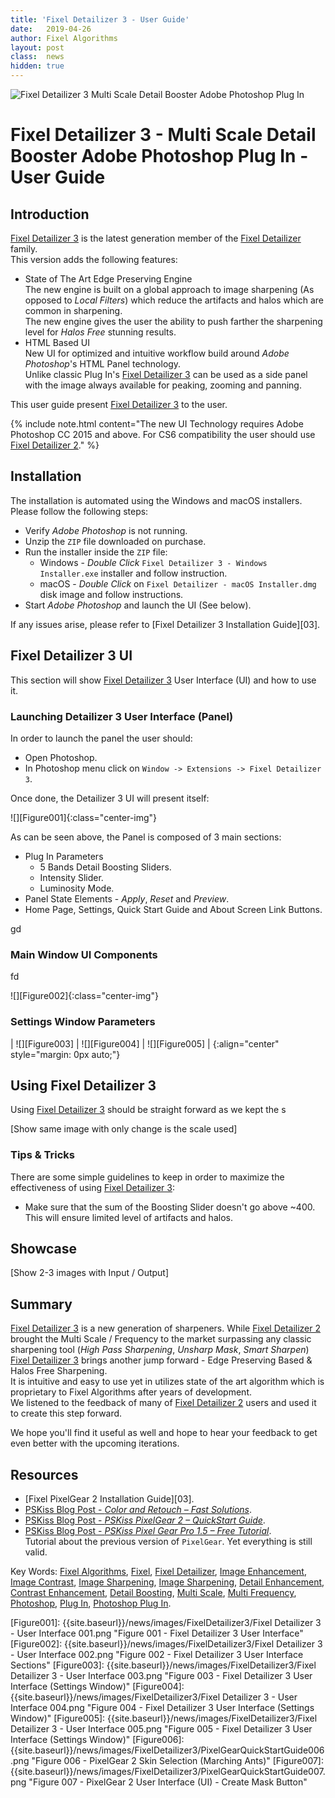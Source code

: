 ```yaml
---
title: 'Fixel Detailizer 3 - User Guide'
date: 	2019-04-26
author: Fixel Algorithms
layout: post
class:  news
hidden: true
---
```

![Fixel Detailizer 3 Multi Scale Detail Booster Adobe Photoshop Plug In][01]

# Fixel Detailizer 3 - Multi Scale Detail Booster Adobe Photoshop Plug In - User Guide

## Introduction

[Fixel Detailizer 3][98] is the latest generation member of the [Fixel Detailizer][97] family.  
This version adds the following features:

 *	State of The Art Edge Preserving Engine  
	The new engine is built on a global approach to image sharpening (As opposed to *Local Filters*) which reduce the artifacts and halos which are common in sharpening.  
	The new engine gives the user the ability to push farther the sharpening level for *Halos Free* stunning results.
 *	HTML Based UI  
	New UI for optimized and intuitive workflow build around *Adobe Photoshop*'s HTML Panel technology.  
	Unlike classic Plug In's [Fixel Detailizer 3][98] can be used as a side panel with the image always available for peaking, zooming and panning.

This user guide present [Fixel Detailizer 3][98] to the user.

{% include note.html content="The new UI Technology requires Adobe Photoshop CC 2015 and above. For CS6 compatibility the user should use [Fixel Detailizer 2][02]." %}

## Installation
The installation is automated using the Windows and macOS installers.  
Please follow the following steps:

 *	Verify *Adobe Photoshop* is not running.
 *	Unzip the `ZIP` file downloaded on purchase.
 *	Run the installer inside the `ZIP` file:
	*	Windows - *Double Click* `Fixel Detailizer 3 - Windows Installer.exe` installer and follow instruction.
	*	macOS - *Double Click* on `Fixel Detailizer - macOS Installer.dmg` disk image and follow instructions.
 *	Start *Adobe Photoshop* and launch the UI (See below).

If any issues arise, please refer to [Fixel Detailizer 3 Installation Guide][03].

## Fixel Detailizer 3 UI

This section will show [Fixel Detailizer 3][98] User Interface (UI) and how to use it.

### Launching Detailizer 3 User Interface (Panel)

In order to launch the panel the user should:

 *	Open Photoshop.
 *	In Photoshop menu click on `Window -> Extensions -> Fixel Detailizer 3`.

Once done, the Detailizer 3 UI will present itself:

![][Figure001]{:class="center-img"}

As can be seen above, the Panel is composed of 3 main sections:
 *	Plug In Parameters
 	*	5 Bands Detail Boosting Sliders.
	*	Intensity Slider.
	*	Luminosity Mode.
 *	Panel State Elements - *Apply*, *Reset* and *Preview*.
 *	Home Page, Settings, Quick Start Guide and About Screen Link Buttons.

gd

### Main Window UI Components

fd

![][Figure002]{:class="center-img"}


### Settings Window Parameters

| ![][Figure003] 	| ![][Figure004] 	| ![][Figure005] 	|
{:align="center" style="margin: 0px auto;"}


## Using Fixel Detailizer 3

Using [Fixel Detailizer 3][98] should be straight forward as we kept the s

[Show same image with only change is the scale used]

### Tips & Tricks

There are some simple guidelines to keep in order to maximize the effectiveness of using [Fixel Detailizer 3][98]:

 *	Make sure that the sum of the Boosting Slider doesn't go above ~400. This will ensure limited level of artifacts and halos.

## Showcase

[Show 2-3 images with Input / Output]


## Summary
[Fixel Detailizer 3][98] is a new generation of sharpeners. While [Fixel Detailizer 2][02] brought the Multi Scale / Frequency to the market surpassing any classic sharpening tool (*High Pass Sharpening*, *Unsharp Mask*, *Smart Sharpen*) [Fixel Detailizer 3][98] brings another jump forward - Edge Preserving Based & Halos Free Sharpening.  
It is intuitive and easy to use yet in utilizes state of the art algorithm which is proprietary to Fixel Algorithms after years of development.  
We listened to the feedback of many of [Fixel Detailizer 2][02] users and used it to create this step forward.  

We hope you'll find it useful as well and hope to hear your feedback to get even better with the upcoming iterations.


## Resources
 *  [Fixel PixelGear 2 Installation Guide][03].
 *  [PSKiss Blog Post - *Color and Retouch – Fast Solutions*](https://pskiss.com/color-and-retouch-fast-solutions-2/).
 *  [PSKiss Blog Post - *PSKiss PixelGear 2 – QuickStart Guide*](https://pskiss.com/retouch-pixelgear-2-quickstart-guide/).
 *  [PSKiss Blog Post - *PSKiss Pixel Gear Pro 1.5 – Free Tutorial*](http://pskiss.com/pskiss-pixel-gear-pro-free-tutorial/).  
	Tutorial about the previous version of `PixelGear`. Yet everything is still valid.

Key Words: [Fixel Algorithms][99], [Fixel][99], [Fixel Detailizer][98], [Image Enhancement][98], [Image Contrast][98], [Image Sharpening][98], [Image Sharpening][98], [Detail Enhancement][98], [Contrast Enhancement][98], [Detail Boosting][98], [Multi Scale][98], [Multi Frequency][98], [Photoshop][99], [Plug In][99], [Photoshop Plug In][99].


<!-- This is commented out -->
  [01]: {{site.baseurl}}/news/images/FixelDetailizer2Icon150px.png "Fixel Detailizer 3 Icon"
  [02]: {{site.baseurl}}/products/detailizer2 "Fixel Detailizer 2"
  [02]: {{site.baseurl}}/support/fixel-detailizer-3-installation-guide.html "Fixel Detailizer 3 Installation Guide"
  [97]: https://fixelalgorithms.co/products/detailizer/ "Fixel Detailizer - Multi Frequency / Scale Details Booster - Adobe Photoshop Plug In"
  [98]: https://fixelalgorithms.co/products/detailizer3/ "Fixel Detailizer 3 - Multi Frequency / Scale Halos Free Details Booster - Adobe Photoshop Plug In"
  [99]: https://fixelalgorithms.co "Fixel Algorithms"
  [Figure001]: {{site.baseurl}}/news/images/FixelDetailizer3/Fixel Detailizer 3 - User Interface 001.png "Figure 001 - Fixel Detailizer 3 User Interface"
  [Figure002]: {{site.baseurl}}/news/images/FixelDetailizer3/Fixel Detailizer 3 - User Interface 002.png "Figure 002 - Fixel Detailizer 3 User Interface Sections"
  [Figure003]: {{site.baseurl}}/news/images/FixelDetailizer3/Fixel Detailizer 3 - User Interface 003.png "Figure 003 - Fixel Detailizer 3 User Interface (Settings Window)"
  [Figure004]: {{site.baseurl}}/news/images/FixelDetailizer3/Fixel Detailizer 3 - User Interface 004.png "Figure 004 - Fixel Detailizer 3 User Interface (Settings Window)"
  [Figure005]: {{site.baseurl}}/news/images/FixelDetailizer3/Fixel Detailizer 3 - User Interface 005.png "Figure 005 - Fixel Detailizer 3 User Interface (Settings Window)"
  [Figure006]: {{site.baseurl}}/news/images/FixelDetailizer3/PixelGearQuickStartGuide006.png "Figure 006 - PixelGear 2 Skin Selection (Marching Ants)"
  [Figure007]: {{site.baseurl}}/news/images/FixelDetailizer3/PixelGearQuickStartGuide007.png "Figure 007 - PixelGear 2 User Interface (UI) - Create Mask Button"
  